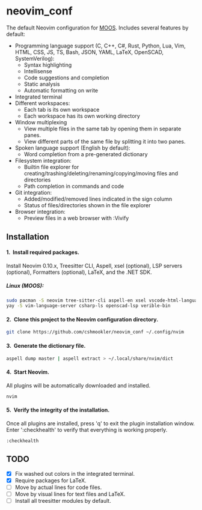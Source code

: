 # **neovim_conf**

The default Neovim configuration for [MOOS](https://github.com/cshmookler/moos). Includes several features by default:

 - Programming language support (C, C++, C#, Rust, Python, Lua, Vim, HTML, CSS, JS, TS, Bash, JSON, YAML, LaTeX, OpenSCAD, SystemVerilog):
    - Syntax highlighting
    - Intellisense
    - Code suggestions and completion
    - Static analysis
    - Automatic formatting on write
 - Integrated terminal
 - Different workspaces:
    - Each tab is its own workspace
    - Each workspace has its own working directory
 - Window multiplexing
    - View multiple files in the same tab by opening them in separate panes.
    - View different parts of the same file by splitting it into two panes.
 - Spoken language support (English by default):
    - Word completion from a pre-generated dictionary
 - Filesystem integration:
    - Builtin file explorer for creating/trashing/deleting/renaming/copying/moving files and directories
    - Path completion in commands and code
 - Git integration:
    - Added/modified/removed lines indicated in the sign column
    - Status of files/directories shown in the file explorer
 - Browser integration:
    - Preview files in a web browser with :Vivify

## Installation

#### 1.&nbsp; Install required packages.

Install Neovim 0.10.x, Treesitter CLI, Aspell, xsel (optional), LSP servers (optional), Formatters (optional), LaTeX, and the .NET SDK.

##### Linux (MOOS):

```bash
sudo pacman -S neovim tree-sitter-cli aspell-en xsel vscode-html-languageserver vscode-json-languageserver vscode-css-languageserver typescript-language-server yaml-language-server clang lua-language-server jedi-language-server bash-language-server rust-analyzer python-black mypy flake8 usort texlab texlive-basic texlive-latex texlive-latexrecommended texlive-fontsrecommended texlive-mathscience dotnet-sdk tinyxxd
yay -S vim-language-server csharp-ls openscad-lsp verible-bin
```

#### 2.&nbsp; Clone this project to the Neovim configuration directory.

```bash
git clone https://github.com/cshmookler/neovim_conf ~/.config/nvim
```

#### 3.&nbsp; Generate the dictionary file.

```bash
aspell dump master | aspell extract > ~/.local/share/nvim/dict
```

#### 4.&nbsp; Start Neovim.

All plugins will be automatically downloaded and installed.

```bash
nvim
```

#### 5.&nbsp; Verify the integrity of the installation.

Once all plugins are installed, press 'q' to exit the plugin installation window. Enter ':checkhealth' to verify that everything is working properly.

```vim
:checkhealth
```

## TODO

- [X] Fix washed out colors in the integrated terminal.
- [X] Require packages for LaTeX.
- [ ] Move by actual lines for code files.
- [ ] Move by visual lines for text files and LaTeX.
- [ ] Install all treesitter modules by default.
